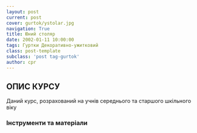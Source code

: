 ```yaml
---
layout: post
current: post
cover: gurtok/ystolar.jpg
navigation: True
title: Юний столяр
date: 2002-01-11 10:00:00
tags: Гуртки Декоративно-ужитковий
class: post-template
subclass: 'post tag-gurtok'
author: cpr
---
```


## ОПИС КУРСУ

Даний курс, розрахований на учнів середнього та старшого шкільного віку

### Інструменти та матеріали
